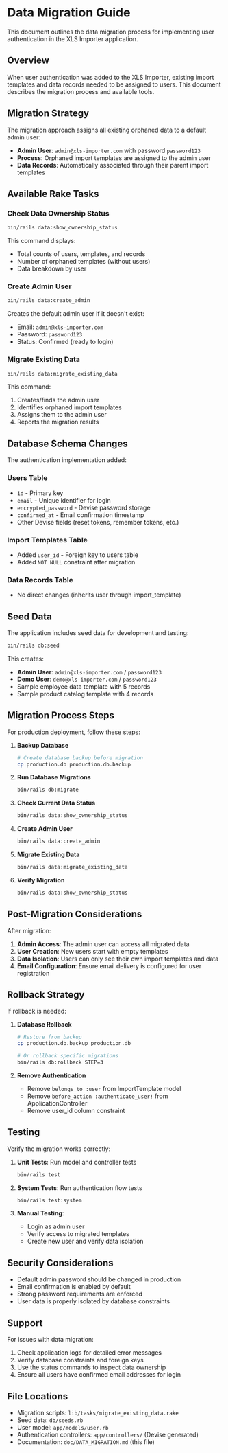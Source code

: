 # Data Migration Guide

This document outlines the data migration process for implementing user authentication in the XLS Importer application.

## Overview

When user authentication was added to the XLS Importer, existing import templates and data records needed to be assigned to users. This document describes the migration process and available tools.

## Migration Strategy

The migration approach assigns all existing orphaned data to a default admin user:

- **Admin User**: `admin@xls-importer.com` with password `password123`
- **Process**: Orphaned import templates are assigned to the admin user
- **Data Records**: Automatically associated through their parent import templates

## Available Rake Tasks

### Check Data Ownership Status

```bash
bin/rails data:show_ownership_status
```

This command displays:
- Total counts of users, templates, and records
- Number of orphaned templates (without users)
- Data breakdown by user

### Create Admin User

```bash
bin/rails data:create_admin
```

Creates the default admin user if it doesn't exist:
- Email: `admin@xls-importer.com`
- Password: `password123`
- Status: Confirmed (ready to login)

### Migrate Existing Data

```bash
bin/rails data:migrate_existing_data
```

This command:
1. Creates/finds the admin user
2. Identifies orphaned import templates
3. Assigns them to the admin user
4. Reports the migration results

## Database Schema Changes

The authentication implementation added:

### Users Table
- `id` - Primary key
- `email` - Unique identifier for login
- `encrypted_password` - Devise password storage
- `confirmed_at` - Email confirmation timestamp
- Other Devise fields (reset tokens, remember tokens, etc.)

### Import Templates Table
- Added `user_id` - Foreign key to users table
- Added `NOT NULL` constraint after migration

### Data Records Table
- No direct changes (inherits user through import_template)

## Seed Data

The application includes seed data for development and testing:

```bash
bin/rails db:seed
```

This creates:
- **Admin User**: `admin@xls-importer.com` / `password123`
- **Demo User**: `demo@xls-importer.com` / `password123`
- Sample employee data template with 5 records
- Sample product catalog template with 4 records

## Migration Process Steps

For production deployment, follow these steps:

1. **Backup Database**
   ```bash
   # Create database backup before migration
   cp production.db production.db.backup
   ```

2. **Run Database Migrations**
   ```bash
   bin/rails db:migrate
   ```

3. **Check Current Data Status**
   ```bash
   bin/rails data:show_ownership_status
   ```

4. **Create Admin User**
   ```bash
   bin/rails data:create_admin
   ```

5. **Migrate Existing Data**
   ```bash
   bin/rails data:migrate_existing_data
   ```

6. **Verify Migration**
   ```bash
   bin/rails data:show_ownership_status
   ```

## Post-Migration Considerations

After migration:

1. **Admin Access**: The admin user can access all migrated data
2. **User Creation**: New users start with empty templates
3. **Data Isolation**: Users can only see their own import templates and data
4. **Email Configuration**: Ensure email delivery is configured for user registration

## Rollback Strategy

If rollback is needed:

1. **Database Rollback**
   ```bash
   # Restore from backup
   cp production.db.backup production.db
   
   # Or rollback specific migrations
   bin/rails db:rollback STEP=3
   ```

2. **Remove Authentication**
   - Remove `belongs_to :user` from ImportTemplate model
   - Remove `before_action :authenticate_user!` from ApplicationController
   - Remove user_id column constraint

## Testing

Verify the migration works correctly:

1. **Unit Tests**: Run model and controller tests
   ```bash
   bin/rails test
   ```

2. **System Tests**: Run authentication flow tests
   ```bash
   bin/rails test:system
   ```

3. **Manual Testing**:
   - Login as admin user
   - Verify access to migrated templates
   - Create new user and verify data isolation

## Security Considerations

- Default admin password should be changed in production
- Email confirmation is enabled by default
- Strong password requirements are enforced
- User data is properly isolated by database constraints

## Support

For issues with data migration:
1. Check application logs for detailed error messages
2. Verify database constraints and foreign keys
3. Use the status commands to inspect data ownership
4. Ensure all users have confirmed email addresses for login

## File Locations

- Migration scripts: `lib/tasks/migrate_existing_data.rake`
- Seed data: `db/seeds.rb`
- User model: `app/models/user.rb`
- Authentication controllers: `app/controllers/` (Devise generated)
- Documentation: `doc/DATA_MIGRATION.md` (this file)